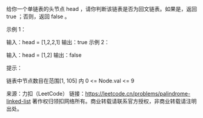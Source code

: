 给你一个单链表的头节点 head ，请你判断该链表是否为回文链表。如果是，返回 true ；否则，返回 false 。



示例 1：

输入：head = [1,2,2,1]
输出：true
示例 2：

输入：head = [1,2]
输出：false



提示：

链表中节点数目在范围[1, 105] 内
0 <= Node.val <= 9

来源：力扣（LeetCode）
链接：https://leetcode.cn/problems/palindrome-linked-list
著作权归领扣网络所有。商业转载请联系官方授权，非商业转载请注明出处。
